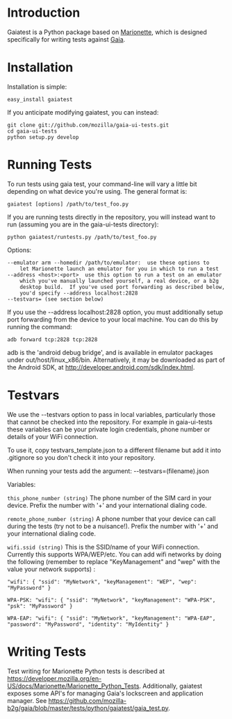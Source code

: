
Introduction
============

Gaiatest is a Python package based on
[Marionette](https://developer.mozilla.org/en-US/docs/Marionette), which is
designed specifically for writing tests against
[Gaia](https://github.com/mozilla-b2g/gaia).

Installation
============

Installation is simple:

    easy_install gaiatest

If you anticipate modifying gaiatest, you can instead:

    git clone git://github.com/mozilla/gaia-ui-tests.git
    cd gaia-ui-tests
    python setup.py develop

Running Tests
=============

To run tests using gaia test, your command-line will vary a little bit
depending on what device you're using.  The general format is:

    gaiatest [options] /path/to/test_foo.py

If you are running tests directly in the repository, you will instead want to run (assuming you are in the gaia-ui-tests directory):

    python gaiatest/runtests.py /path/to/test_foo.py

Options:

    --emulator arm --homedir /path/to/emulator:  use these options to 
        let Marionette launch an emulator for you in which to run a test
    --address <host>:<port>  use this option to run a test on an emulator
        which you've manually launched yourself, a real device, or a b2g
        desktop build.  If you've used port forwarding as described below,
        you'd specify --address localhost:2828
    --testvars= (see section below)

If you use the --address localhost:2828 option, you must additionally setup
port forwarding from the device to your local machine.  You can do this by
running the command:

    adb forward tcp:2828 tcp:2828

adb is the 'android debug bridge', and is available in emulator packages under
out/host/linux_x86/bin.  Alternatively, it may be downloaded as part of the
Android SDK, at http://developer.android.com/sdk/index.html.

Testvars
========
We use the --testvars option to pass in local variables, particularly those that cannot be checked into the repository. For example in gaia-ui-tests these variables can be your private login credentials, phone number or details of your WiFi connection.

To use it, copy testvars_template.json to a different filename but add it into .gitignore so you don't check it into your repository.

When running your tests add the argument:
    --testvars=(filename).json

Variables:

`this_phone_number (string)` The phone number of the SIM card in your device. Prefix the number with '+' and your international dialing code.

`remote_phone_number (string)` A phone number that your device can call during the tests (try not to be a nuisance!). Prefix the number with '+' and your international dialing code.

`wifi.ssid (string)` This is the SSID/name of your WiFi connection. Currently this supports WPA/WEP/etc. You can add wifi networks by doing the following (remember to replace "KeyManagement" and "wep" with the value your network supports) :

`
"wifi": {
    "ssid": "MyNetwork",
    "keyManagement": "WEP",
    "wep": "MyPassword"
}
`

` WPA-PSK:
"wifi": {
    "ssid": "MyNetwork",
    "keyManagement": "WPA-PSK",
    "psk": "MyPassword"
}
`

` WPA-EAP:
"wifi": {
    "ssid": "MyNetwork",
    "keyManagement": "WPA-EAP",
    "password": "MyPassword",
    "identity": "MyIdentity"
}
`

Writing Tests
=============

Test writing for Marionette Python tests is described at
https://developer.mozilla.org/en-US/docs/Marionette/Marionette_Python_Tests.
Additionally, gaiatest exposes some API's for managing Gaia's lockscreen
and application manager.  See https://github.com/mozilla-b2g/gaia/blob/master/tests/python/gaiatest/gaia_test.py.


